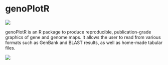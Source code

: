 # genoPlotR

<p align="left"><img src="https://genoplotr.r-forge.r-project.org/img/genoplotr_logo.png" /></p>

genoPlotR is an R package to produce reproducible, publication-grade graphics of gene and genome maps. It allows the user to read from various formats such as GenBank and BLAST results, as well as home-made tabular files.

<p align="left"><img src="https://genoplotr.r-forge.r-project.org/img/barto_multiseg.png" /></p>

